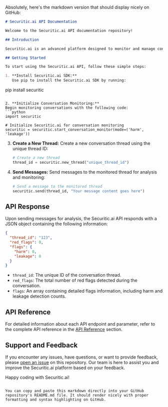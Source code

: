 Absolutely, here's the markdown version that should display nicely on GitHub:

```markdown
# Securitic.ai API Documentation

Welcome to the Securitic.ai API documentation repository!

## Introduction

Securitic.ai is an advanced platform designed to monitor and manage conversations in real-time, focusing on security aspects such as harm detection and leakage prevention. This repository contains detailed documentation on how to utilize the Securitic.ai API to integrate its powerful features into your applications seamlessly.

## Getting Started

To start using the Securitic.ai API, follow these simple steps:

1. **Install Securitic.ai SDK:**
   Use pip to install the Securitic.ai SDK by running:
   ```
   pip install securitic
   ```

2. **Initialize Conversation Monitoring:**
   Begin monitoring conversations with the following code:
   ```python
   import securitic
   
   # Initialize Securitic.ai for conversation monitoring
   securitic = securitic.start_conversation_monitor(mode=('harm', 'leakage'))
   ```

3. **Create a New Thread:**
   Create a new conversation thread using the unique thread ID:
   ```python
   # Create a new thread
   thread_id = securitic.new_thread("unique_thread_id")
   ```

4. **Send Messages:**
   Send messages to the monitored thread for analysis and monitoring:
   ```python
   # Send a message to the monitored thread
   securitic.send(thread_id, "Your message content goes here")
   ```

## API Response

Upon sending messages for analysis, the Securitic.ai API responds with a JSON object containing the following information:

```json
{
  "thread_id": "123",
  "red_flags": 0,
  "flags": {
    "harm": 0,
    "leakage": 0
  }
}
```

- `thread_id`: The unique ID of the conversation thread.
- `red_flags`: The total number of red flags detected during the conversation.
- `flags`: An array containing detailed flags information, including harm and leakage detection counts.

## API Reference

For detailed information about each API endpoint and parameter, refer to the complete API reference in the [API Reference](link_to_api_reference.md) section.

## Support and Feedback

If you encounter any issues, have questions, or want to provide feedback, please [open an issue](link_to_issues) on this repository. Our team is here to assist you and improve the Securitic.ai platform based on your feedback.

Happy coding with Securitic.ai!
```

You can copy and paste this markdown directly into your GitHub repository's README.md file. It should render nicely with proper formatting and syntax highlighting on GitHub.
